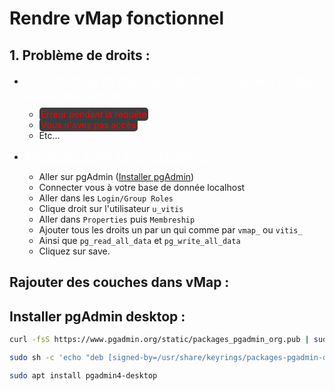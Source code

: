 <style>
    erreur {
        color:red;
        background-color: #3d3c3d;
        border-radius: 5px;

        padding-bottom: 2px;
        padding-top: 2px;
        padding-left: 3px;
        padding-right: 3px;
    }

    sousTitre {
        color: white;
        font-size: 1.25em;
        text-decoration: white underline;
    }
</style>
# Rendre vMap fonctionnel
## 1. Problème de droits :
* <sousTitre> Si les couches de base de s'affiche pas, ou qu'il y a des problèmes, comme : </sousTitre>
    * <erreur>Erreur pendant la requête</erreur>
    * <erreur>Vous n'avez pas accès</erreur>
    * Etc...

* <sousTitre>Ajouter les droits à votre utilisateur : </sousTitre>
    * Aller sur pgAdmin ([Installer pgAdmin](#installer-pgadmin-desktop-))
    * Connecter vous à votre base de donnée localhost
    * Aller dans les `Login/Group Roles`
    * Clique droit sur l'utilisateur `u_vitis`
    * Aller dans `Properties` puis `Membreship`
    * Ajouter tous les droits un par un qui comme par `vmap_` ou `vitis_`
    * Ainsi que `pg_read_all_data` et `pg_write_all_data`
    * Cliquez sur save.


## Rajouter des couches dans vMap :


## Installer pgAdmin desktop :
```bash
curl -fsS https://www.pgadmin.org/static/packages_pgadmin_org.pub | sudo gpg --dearmor -o /usr/share/keyrings/packages-pgadmin-org.gpg

sudo sh -c 'echo "deb [signed-by=/usr/share/keyrings/packages-pgadmin-org.gpg] https://ftp.postgresql.org/pub/pgadmin/pgadmin4/apt/$(lsb_release -cs) pgadmin4 main" > /etc/apt/sources.list.d/pgadmin4.list && apt update'

sudo apt install pgadmin4-desktop
```